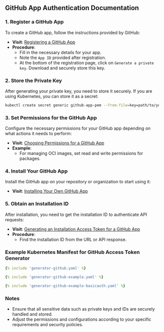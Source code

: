 ## GitHub App Authentication Documentation

### 1. Register a GitHub App
To create a GitHub app, follow the instructions provided by GitHub:

- **Visit**: [Registering a GitHub App](https://docs.github.com/en/apps/creating-github-apps/registering-a-github-app/registering-a-github-app#registering-a-github-app)
- **Procedure**:
  - Fill in the necessary details for your app.
  - Note the `App ID` provided after registration.
  - At the bottom of the registration page, click on `Generate a private key`. Download and securely store this key.

### 2. Store the Private Key
After generating your private key, you need to store it securely. If you are using Kubernetes, you can store it as a secret:

```bash
kubectl create secret generic github-app-pem --from-file=key=path/to/your/private-key.pem
```

### 3. Set Permissions for the GitHub App
Configure the necessary permissions for your GitHub app depending on what actions it needs to perform:

- **Visit**: [Choosing Permissions for a GitHub App](https://docs.github.com/en/apps/creating-github-apps/registering-a-github-app/choosing-permissions-for-a-github-app#choosing-permissions-for-rest-api-access)
- **Example**:
  - For managing OCI images, set read and write permissions for packages.

### 4. Install Your GitHub App
Install the GitHub app on your repository or organization to start using it:

- **Visit**: [Installing Your Own GitHub App](https://docs.github.com/en/apps/using-github-apps/installing-your-own-github-app)

### 5. Obtain an Installation ID
After installation, you need to get the installation ID to authenticate API requests:

- **Visit**: [Generating an Installation Access Token for a GitHub App](https://docs.github.com/en/apps/creating-github-apps/authenticating-with-a-github-app/generating-an-installation-access-token-for-a-github-app#generating-an-installation-access-token)
- **Procedure**:
  - Find the installation ID from the URL or API response.

### Example Kubernetes Manifest for GitHub Access Token Generator

```yaml
{% include 'generator-github.yaml' %}
```

```yaml
{% include 'generator-github-example.yaml' %}
```

```yaml
{% include 'generator-github-example-basicauth.yaml' %}
```

### Notes
- Ensure that all sensitive data such as private keys and IDs are securely handled and stored.
- Adjust the permissions and configurations according to your specific requirements and security policies.
